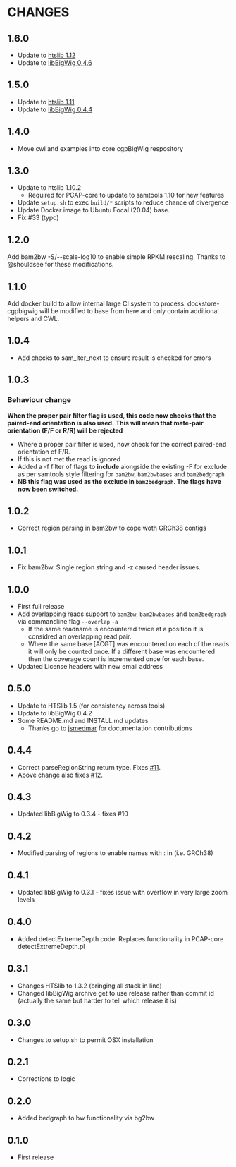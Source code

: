 # CHANGES

## 1.6.0

* Update to [htslib 1.12](https://github.com/samtools/htslib/releases/tag/1.12)
* Update to [libBigWig 0.4.6](https://github.com/dpryan79/libBigWig/releases/tag/0.4.6)

## 1.5.0

* Update to [htslib 1.11](https://github.com/samtools/htslib/releases/tag/1.11)
* Update to [libBigWig 0.4.4](https://github.com/dpryan79/libBigWig/releases/tag/0.4.4)

## 1.4.0

* Move cwl and examples into core cgpBigWig respository

## 1.3.0

* Update to htslib 1.10.2
  * Required for PCAP-core to update to samtools 1.10 for new features
* Update `setup.sh` to exec `build/*` scripts to reduce chance of divergence
* Update Docker image to Ubuntu Focal (20.04) base.
* Fix #33 (typo)

## 1.2.0

Add bam2bw -S/--scale-log10 to enable simple RPKM rescaling.
Thanks to @shouldsee for these modifications.

## 1.1.0

Add docker build to allow internal large CI system to process. dockstore-cgpbigwig will
be modified to base from here and only contain additional helpers and CWL.

## 1.0.4

* Add checks to sam_iter_next to ensure result is checked for errors

## 1.0.3

### Behaviour change

**When the proper pair filter flag is used, this code now checks that the paired-end orientation is also used.**
**This will mean that mate-pair orientation (F/F or R/R) will be rejected**

* Where a proper pair filter is used, now check for the correct paired-end orientation of F/R.
* If this is not met the read is ignored
* Added a -f filter of flags to **include** alongside the existing -F for exclude as per samtools style filtering for `bam2bw`, `bam2bwbases` and `bam2bedgraph`
* **NB this flag was used as the exclude in `bam2bedgraph`. The flags have now been switched.**

## 1.0.2

* Correct region parsing in bam2bw to cope woth GRCh38 contigs

## 1.0.1

* Fix bam2bw. Single region string and -z caused header issues.

## 1.0.0

* First full release
* Add overlapping reads support to `bam2bw`, `bam2bwbases` and `bam2bedgraph` via commandline flag `--overlap` `-a`
  * If the same readname is encountered twice at a position it is considred an overlapping read pair.
  * Where the same base [ACGT] was encountered on each of the reads it will only be counted once. If a different base was encountered then the coverage count is incremented once for each base.
* Updated License headers with new email address

## 0.5.0

* Update to HTSlib 1.5 (for consistency across tools)
* Update to libBigWig 0.4.2
* Some README.md and INSTALL.md updates
  * Thanks go to [jsmedmar](https://github.com/jsmedmar) for documentation contributions

## 0.4.4

* Correct parseRegionString return type. Fixes [#11](https://github.com/cancerit/cgpBigWig/issues/11).
* Above change also fixes [#12](https://github.com/cancerit/cgpBigWig/issues/12).

## 0.4.3

* Updated libBigWig to 0.3.4 - fixes #10

## 0.4.2

* Modified parsing of regions to enable names with : in (i.e. GRCh38)

## 0.4.1

* Updated libBigWig to 0.3.1 - fixes issue with overflow in very large zoom levels

## 0.4.0

* Added detectExtremeDepth code. Replaces functionality in PCAP-core detectExtremeDepth.pl

## 0.3.1

* Changes HTSlib to 1.3.2 (bringing all stack in line)
* Changed libBigWig archive get to use release rather than commit id (actually the same but harder to tell which release it is)

## 0.3.0

* Changes to setup.sh to permit OSX installation

## 0.2.1
* Corrections to logic


## 0.2.0

* Added bedgraph to bw functionality via bg2bw

## 0.1.0

* First release
